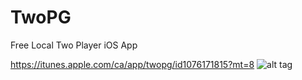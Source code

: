 # TwoPG
Free Local Two Player iOS App

https://itunes.apple.com/ca/app/twopg/id1076171815?mt=8
![alt tag](https://github.com/Pirates19/TwoPG/blob/master/Assets/Sprites/Icon2048.PNG)
